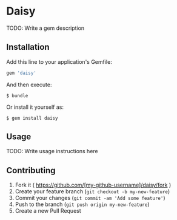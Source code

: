 # Daisy

TODO: Write a gem description

## Installation

Add this line to your application's Gemfile:

```ruby
gem 'daisy'
```

And then execute:

    $ bundle

Or install it yourself as:

    $ gem install daisy

## Usage

TODO: Write usage instructions here

## Contributing

1. Fork it ( https://github.com/[my-github-username]/daisy/fork )
2. Create your feature branch (`git checkout -b my-new-feature`)
3. Commit your changes (`git commit -am 'Add some feature'`)
4. Push to the branch (`git push origin my-new-feature`)
5. Create a new Pull Request
